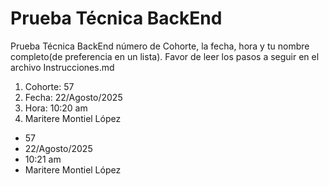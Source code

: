 # Prueba Técnica BackEnd

Prueba Técnica BackEnd
 número de Cohorte, la fecha, hora y tu nombre completo(de preferencia en un lista).
Favor de leer los pasos a seguir en el archivo Instrucciones.md
1. Cohorte: 57
2. Fecha: 22/Agosto/2025
3. Hora: 10:20 am
4. Maritere Montiel López 

<ul>
<li>57</li>
<li>22/Agosto/2025</li>
<li>10:21 am</li>
<li>Maritere Montiel López</li>
</ul>